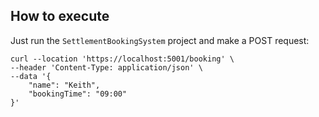 ## How to execute

Just run the `SettlementBookingSystem` project and make a POST request:

```
curl --location 'https://localhost:5001/booking' \
--header 'Content-Type: application/json' \
--data '{
    "name": "Keith",
    "bookingTime": "09:00"
}'
```
